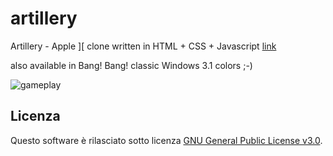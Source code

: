 # artillery
Artillery - Apple ][ clone written in HTML + CSS + Javascript
[link](https://albertonellifun.github.io/artillery/artillery.html)

also available in Bang! Bang! classic Windows 3.1 colors ;-)

![gameplay](https://albertonellifun.github.io/artillery/screenshot.jpg)


## Licenza

Questo software è rilasciato sotto licenza [GNU General Public License v3.0](https://www.gnu.org/licenses/gpl-3.0.html).


